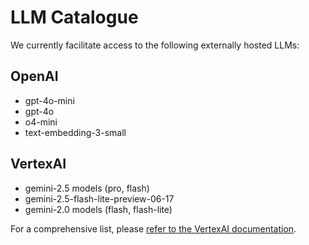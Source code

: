 # LLM Catalogue

We currently facilitate access to the following externally hosted LLMs:

## OpenAI
-   gpt-4o-mini
-   gpt-4o
-   o4-mini
-   text-embedding-3-small

## VertexAI
-   gemini-2.5 models (pro, flash)
-   gemini-2.5-flash-lite-preview-06-17
-   gemini-2.0 models (flash, flash-lite)

For a comprehensive list, please [refer to the VertexAI documentation](https://cloud.google.com/vertex-ai/generative-ai/docs/learn/models).
